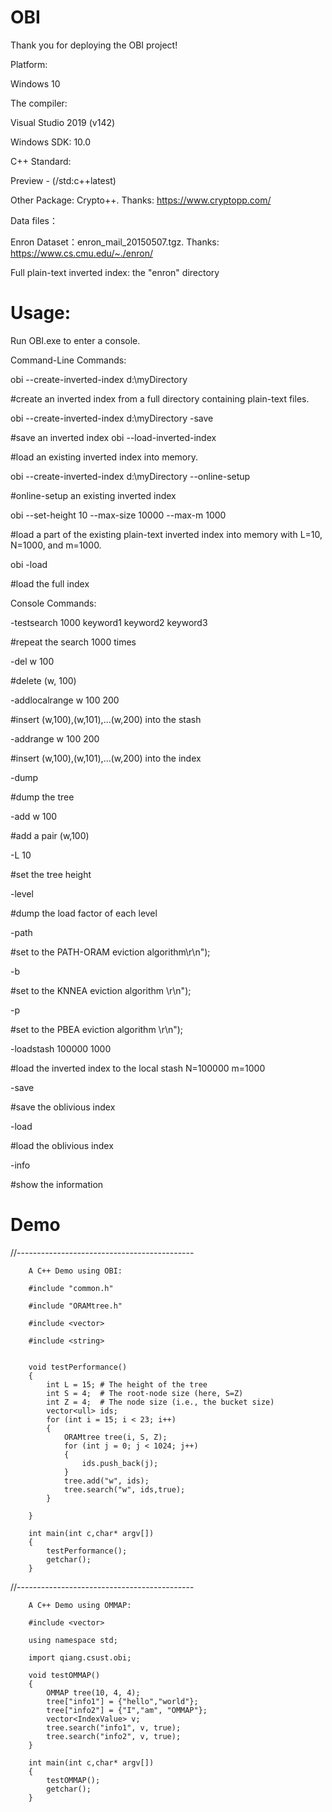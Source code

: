 # OBI
Thank you for deploying the OBI project!

Platform:

  Windows 10

The compiler:

  Visual Studio 2019 (v142)

Windows SDK:
  10.0

C++ Standard:

Preview - (/std:c++latest)

Other Package:
Crypto++. Thanks: https://www.cryptopp.com/

Data files：

   Enron Dataset：enron_mail_20150507.tgz. Thanks: https://www.cs.cmu.edu/~./enron/
   
   Full plain-text inverted index: the "enron" directory

# Usage:
Run OBI.exe to enter a console.

Command-Line Commands:

 obi --create-inverted-index d:\\myDirectory
 
   #create an inverted index from a full directory containing plain-text files.
   
 obi --create-inverted-index d:\\myDirectory -save
 
   #save an inverted index
 obi --load-inverted-index
 
   #load an existing inverted index into memory.
   
 obi --create-inverted-index d:\\myDirectory --online-setup
 
   #online-setup an existing inverted index
   
 obi --set-height 10 --max-size 10000 --max-m 1000
 
   #load a part of the existing plain-text inverted index into memory with L=10, N=1000, and m=1000.
   
 obi -load 
 
   #load the full index

Console Commands:

  -testsearch 1000 keyword1 keyword2 keyword3  
  
  #repeat the search 1000 times
   
  -del w 100
  
  #delete (w, 100)
  
  -addlocalrange w 100 200 
  
  #insert (w,100),(w,101),...(w,200) into the stash
  
  -addrange w 100 200  
  
  #insert (w,100),(w,101),...(w,200) into the index
  
  -dump 
  
  #dump the tree
  
 -add w 100  
 
  #add a pair (w,100)
  
  -L 10 
  
  #set the tree height
  
  -level  
  
  #dump the load factor of each level
  
  -path  
  
  #set to the PATH-ORAM eviction algorithm\r\n");
  
  -b  
  
  #set to the KNNEA eviction algorithm \r\n");
  
  -p  
  
  #set to the PBEA eviction algorithm \r\n");
  
  -loadstash 100000 1000 
  
  #load the inverted index to the local stash N=100000 m=1000
  
  -save  
  
  #save the oblivious index
  
  -load  
  
  #load the oblivious index
  
  -info  
  
  #show the information
  
  # Demo
//--------------------------------------------

		A C++ Demo using OBI:
		
		#include "common.h"
		
		#include "ORAMtree.h"
		
		#include <vector>
		
		#include <string>


		void testPerformance()
		{
			int L = 15; # The height of the tree
			int S = 4;  # The root-node size (here, S=Z)
			int Z = 4;  # The node size (i.e., the bucket size)
			vector<ull> ids;
			for (int i = 15; i < 23; i++)
			{
				ORAMtree tree(i, S, Z);
				for (int j = 0; j < 1024; j++)
				{
					ids.push_back(j);
				}
				tree.add("w", ids);
				tree.search("w", ids,true);
			}

		}

		int main(int c,char* argv[])
		{
			testPerformance(); 
			getchar();
		}

//--------------------------------------------

		A C++ Demo using OMMAP:
		
		#include <vector>
		
		using namespace std;
		
		import qiang.csust.obi;

		void testOMMAP()
		{
			OMMAP tree(10, 4, 4);
			tree["info1"] = {"hello","world"};
			tree["info2"] = {"I","am", "OMMAP"};
			vector<IndexValue> v;
			tree.search("info1", v, true);
			tree.search("info2", v, true);
		}

		int main(int c,char* argv[])
		{
			testOMMAP();
			getchar();
		}













